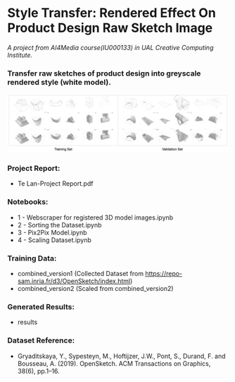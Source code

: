 # Style Transfer: Rendered Effect On Product Design Raw Sketch Image

*A project from AI4Media course(IU000133) in UAL Creative Computing Institute.*

### Transfer raw sketches of product design into greyscale rendered style (white model).

![image](https://github.com/Te-Lan/styletransfer4productsketch/blob/main/train%26val_example.png)

### Project Report:

- Te Lan-Project Report.pdf

### Notebooks:

- 1 - Webscraper for registered 3D model images.ipynb
- 2 - Sorting the Dataset.ipynb
- 3 - Pix2Pix Model.ipynb
- 4 - Scaling Dataset.ipynb

### Training Data:

- combined_version1 (Collected Dataset from https://repo-sam.inria.fr/d3/OpenSketch/index.html)
- combined_version2 (Scaled from combined_version2)

### Generated Results:

- results

### Dataset Reference:
- Gryaditskaya, Y., Sypesteyn, M., Hoftijzer, J.W., Pont, S., Durand, F. and Bousseau, A. (2019). OpenSketch. ACM Transactions on Graphics, 38(6), pp.1–16. 
